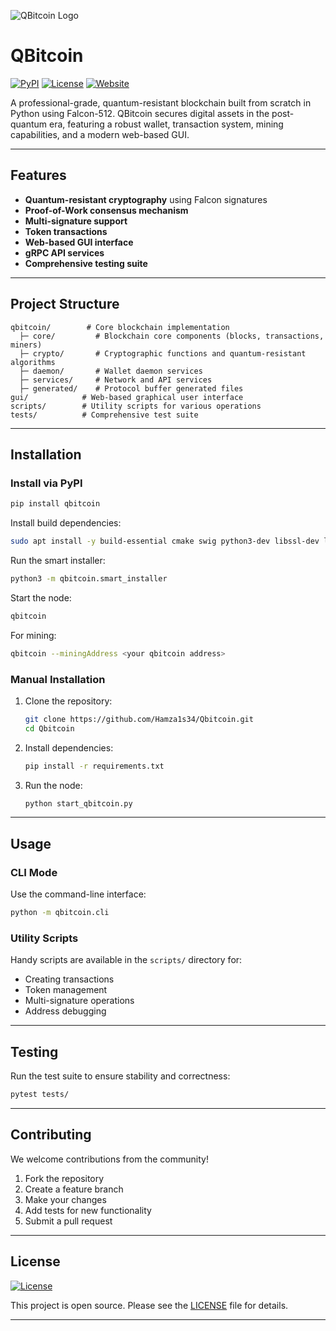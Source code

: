 ![QBitcoin Logo](https://q-bit.live/qbitcoin_logo)

# QBitcoin

[![PyPI](https://img.shields.io/pypi/v/qbitcoin.svg)](https://pypi.org/project/qbitcoin/)
[![License](https://img.shields.io/github/license/Hamza1s34/Qbitcoin)](LICENSE)
[![Website](https://img.shields.io/badge/website-qbitcoin.live-blue)](https://qbitcoin.live/)

A professional-grade, quantum-resistant blockchain built from scratch in Python using Falcon-512. QBitcoin secures digital assets in the post-quantum era, featuring a robust wallet, transaction system, mining capabilities, and a modern web-based GUI.

---

## Features

- **Quantum-resistant cryptography** using Falcon signatures
- **Proof-of-Work consensus mechanism**
- **Multi-signature support**
- **Token transactions**
- **Web-based GUI interface**
- **gRPC API services**
- **Comprehensive testing suite**

---

## Project Structure

```
qbitcoin/        # Core blockchain implementation
  ├─ core/         # Blockchain core components (blocks, transactions, miners)
  ├─ crypto/       # Cryptographic functions and quantum-resistant algorithms
  ├─ daemon/       # Wallet daemon services
  ├─ services/     # Network and API services
  ├─ generated/    # Protocol buffer generated files
gui/            # Web-based graphical user interface
scripts/        # Utility scripts for various operations
tests/          # Comprehensive test suite
```

---

## Installation

### Install via PyPI

```bash
pip install qbitcoin
```

Install build dependencies:
```bash
sudo apt install -y build-essential cmake swig python3-dev libssl-dev libboost-all-dev libuv1-dev
```

Run the smart installer:
```bash
python3 -m qbitcoin.smart_installer
```

Start the node:
```bash
qbitcoin
```

For mining:
```bash
qbitcoin --miningAddress <your qbitcoin address>
```

### Manual Installation

1. Clone the repository:
    ```bash
    git clone https://github.com/Hamza1s34/Qbitcoin.git
    cd Qbitcoin
    ```

2. Install dependencies:
    ```bash
    pip install -r requirements.txt
    ```

3. Run the node:
    ```bash
    python start_qbitcoin.py
    ```

---

## Usage

### CLI Mode

Use the command-line interface:

```bash
python -m qbitcoin.cli
```

### Utility Scripts

Handy scripts are available in the `scripts/` directory for:
- Creating transactions
- Token management
- Multi-signature operations
- Address debugging

---

## Testing

Run the test suite to ensure stability and correctness:

```bash
pytest tests/
```

---

## Contributing

We welcome contributions from the community!

1. Fork the repository
2. Create a feature branch
3. Make your changes
4. Add tests for new functionality
5. Submit a pull request

---

## License

[![License](https://img.shields.io/github/license/Hamza1s34/Qbitcoin)](LICENSE)

This project is open source. Please see the [LICENSE](LICENSE) file for details.

---
